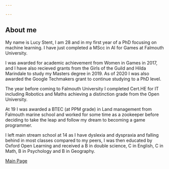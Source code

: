 ```yaml
---

---
```


## **About me**
  
My name is Lucy Stent, I am 28 and in my first year of a PhD focusing on machine learning. I have just completed a MScc in AI for Games at Falmouth University.

I was awarded for academic achievement from Women in Games in 2017, and I have also recieved grants from the Girls of the Guild and Hilda Marindale to study my Masters degree in 2019. As of 2020 I was also awarded the Google Techmakers grant to continue studying to a PhD level.

The year before coming to Falmouth University I completed Cert.HE for IT including Robotics and Maths achieving a distinction grade from the Open University.

At 19 I was awarded a BTEC (at PPM grade) in Land management from Falmouth marine school and worked for some time as a zookeeper before deciding to take the leap and follow my dream to becoming a game programmer.

I left main stream school at 14 as I have dyslexia and dyspraxia and falling behind in most classes compared to my peers, I was then educated by Oxford Open Learning and received a B in double science, C in English, C in Math, B in Psychology and B in Geography.
  
<a href="index.html" class="btn">Main Page</a>
